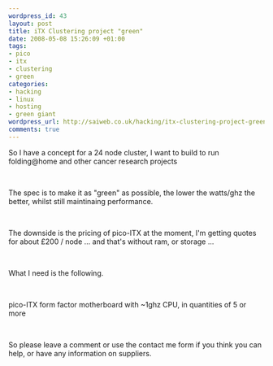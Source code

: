 ```yaml
--- 
wordpress_id: 43
layout: post
title: iTX Clustering project "green"
date: 2008-05-08 15:26:09 +01:00
tags: 
- pico
- itx
- clustering
- green
categories: 
- hacking
- linux
- hosting
- green giant
wordpress_url: http://saiweb.co.uk/hacking/itx-clustering-project-green
comments: true
---
```

<p>So I have a concept for a 24 node cluster, I want to build to run folding@home and other cancer research projects</p><br /><p>The spec is to make it as "green" as possible, the lower the watts/ghz the better, whilst still maintinaing performance.</p><br /><p>The downside is the pricing of pico-ITX at the moment, I'm getting quotes for about £200 / node ... and that's without ram, or storage ...</p><br /><p>What I need is the following.</p><br /><p>pico-ITX form factor motherboard with ~1ghz CPU, in quantities of 5 or more</p><br /><p>So please leave a comment or use the contact me form if you think you can help, or have any information on suppliers.</p><p></p>
